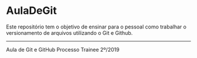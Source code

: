 ﻿# AulaDeGit

Este repositório tem o objetivo de ensinar para o pessoal como trabalhar o versionamento de arquivos utilizando o Git e Github.

---

Aula de Git e GitHub
Processo Trainee 2º/2019
